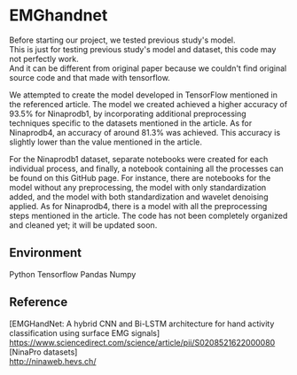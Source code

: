 # EMGhandnet

Before starting our project, we tested previous study's model.   
This is just for testing previous study's model and dataset, this code may not perfectly work.   
And it can be different from original paper because we couldn't find original source code and that made with tensorflow.

We attempted to create the model developed in TensorFlow mentioned in the referenced article. 
The model we created achieved a higher accuracy of 93.5% for Ninaprodb1, by incorporating additional preprocessing techniques specific to the datasets mentioned in the article. 
As for Ninaprodb4, an accuracy of around 81.3% was achieved.  This accuracy is slightly lower than the value mentioned in the article.

For the Ninaprodb1 dataset, separate notebooks were created for each individual process, and finally, a notebook containing all the processes can be found on this GitHub page. 
For instance, there are notebooks for the model without any preprocessing, the model with only standardization added, and the model with both standardization and wavelet denoising applied. 
As for Ninaprodb4, there is a model with all the preprocessing steps mentioned in the article. The code has not been completely organized and cleaned yet; it will be updated soon.

## Environment
Python
Tensorflow
Pandas
Numpy

## Reference
[EMGHandNet: A hybrid CNN and Bi-LSTM architecture for hand activity classification using surface EMG signals]   
https://www.sciencedirect.com/science/article/pii/S0208521622000080   
[NinaPro datasets]   
http://ninaweb.hevs.ch/
